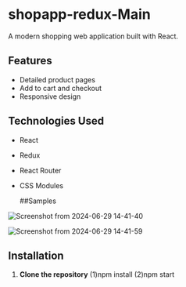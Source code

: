 # shopapp-redux-Main


A modern shopping web application built with React.

## Features
- Detailed product pages
- Add to cart and checkout
- Responsive design

## Technologies Used

- React
- Redux
- React Router
- CSS Modules


  ##Samples
  

![Screenshot from 2024-06-29 14-41-40](https://github.com/Shatender/shopapp-redux-Main/assets/142409631/42aac2d4-471e-4cef-a64c-aca09a169399)
  
![Screenshot from 2024-06-29 14-41-59](https://github.com/Shatender/shopapp-redux-Main/assets/142409631/83369270-b003-4103-af89-f02e6e8bf8ac)




## Installation

1. **Clone the repository**
    (1)npm install
    (2)npm start
